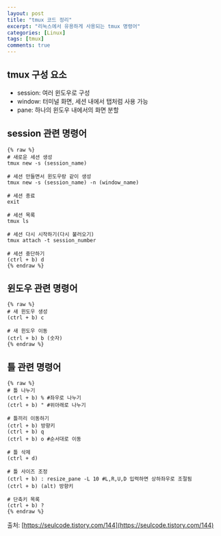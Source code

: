 ```yaml
---
layout: post
title: "tmux 코드 정리"
excerpt: "리눅스에서 유용하게 사용되는 tmux 명령어"
categories: [Linux]
tags: [tmux]
comments: true
---
```


## tmux 구성 요소

- session: 여러 윈도우로 구성
- window: 터미널 화면, 세션 내에서 탭처럼 사용 가능
- pane: 하나의 윈도우 내에서의 화면 분할

## session 관련 명령어

	{% raw %}
	# 새로운 세션 생성
	tmux new -s (session_name)

	# 세션 만들면서 윈도우랑 같이 생성
	tmux new -s (session_name) -n (window_name)

	# 세션 종료
	exit

	# 세션 목록
	tmux ls

	# 세션 다시 시작하기(다시 불러오기)
	tmux attach -t session_number

	# 세션 중단하기
	(ctrl + b) d
	{% endraw %}

## 윈도우 관련 명령어

	{% raw %}
	# 새 윈도우 생성
	(ctrl + b) c

	# 새 윈도우 이동
	(ctrl + b) b (숫자)
	{% endraw %}

## 틀 관련 명령어

	{% raw %}
	# 틀 나누기
	(ctrl + b) % #좌우로 나누기
	(ctrl + b) " #위아래로 나누기

	# 틀끼리 이동하기
	(ctrl + b) 방향키
	(ctrl + b) q
	(ctrl + b) o #순서대로 이동

	# 틀 삭제
	(ctrl + d)

	# 틀 사이즈 조정
	(ctrl + b) : resize_pane -L 10 #L,R,U,D 입력하면 상하좌우로 조절됨
	(ctrl + b) (alt) 방향키

	# 단축키 목록
	(ctrl + b) ?
	{% endraw %}

출처: [https://seulcode.tistory.com/144](https://seulcode.tistory.com/144)
